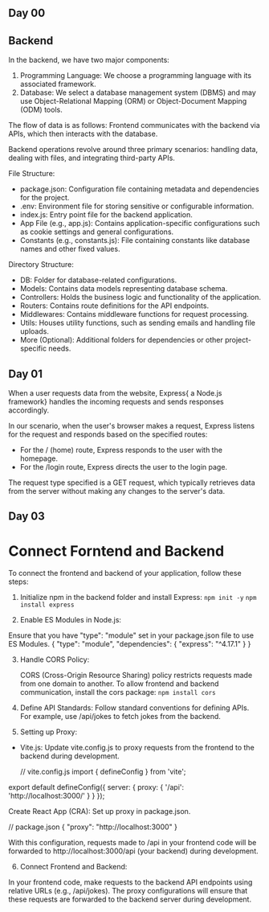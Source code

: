 ## Day 00

## Backend

In the backend, we have two major components:

1. Programming Language: We choose a programming language with its associated framework.
2. Database: We select a database management system (DBMS) and may use Object-Relational Mapping (ORM) or Object-Document Mapping (ODM) tools.

The flow of data is as follows: Frontend communicates with the backend via APIs, which then interacts with the database.

Backend operations revolve around three primary scenarios: handling data, dealing with files, and integrating third-party APIs.

File Structure:

- package.json: Configuration file containing metadata and dependencies for the project.
- .env: Environment file for storing sensitive or configurable information.
- index.js: Entry point file for the backend application.
- App File (e.g., app.js): Contains application-specific configurations such as cookie settings and general configurations.
- Constants (e.g., constants.js): File containing constants like database names and other fixed values.

Directory Structure:

- DB: Folder for database-related configurations.
- Models: Contains data models representing database schema.
- Controllers: Holds the business logic and functionality of the application.
- Routers: Contains route definitions for the API endpoints.
- Middlewares: Contains middleware functions for request processing.
- Utils: Houses utility functions, such as sending emails and handling file uploads.
- More (Optional): Additional folders for dependencies or other project-specific needs.

## Day 01

When a user requests data from the website, Express{ a Node.js framework} handles the incoming requests and sends responses accordingly.

In our scenario, when the user's browser makes a request, Express listens for the request and responds based on the specified routes:

- For the / (home) route, Express responds to the user with the homepage.
- For the /login route, Express directs the user to the login page.

The request type specified is a GET request, which typically retrieves data from the server without making any changes to the server's data.

## Day 03

# Connect Forntend and Backend

To connect the frontend and backend of your application, follow these steps:

1. Initialize npm in the backend folder and install Express:
   `npm init -y`
   `npm install express`

2. Enable ES Modules in Node.js:

Ensure that you have "type": "module" set in your package.json file to use ES Modules.
{
"type": "module",
"dependencies": {
"express": "^4.17.1"
}
}

3. Handle CORS Policy:

   CORS (Cross-Origin Resource Sharing) policy restricts requests made from one domain to another. To allow frontend and backend communication, install the cors package:
   `npm install cors`

4. Define API Standards:
   Follow standard conventions for defining APIs. For example, use /api/jokes to fetch jokes from the backend.

5. Setting up Proxy:

- Vite.js: Update vite.config.js to proxy requests from the frontend to the backend during development.

  // vite.config.js
  import { defineConfig } from 'vite';

export default defineConfig({
server: {
proxy: {
'/api': 'http://localhost:3000/'
}
}
});

Create React App (CRA): Set up proxy in package.json.

// package.json
{
"proxy": "http://localhost:3000"
}

With this configuration, requests made to /api in your frontend code will be forwarded to http://localhost:3000/api (your backend) during development.

6. Connect Frontend and Backend:

In your frontend code, make requests to the backend API endpoints using relative URLs (e.g., /api/jokes). The proxy configurations will ensure that these requests are forwarded to the backend server during development.
